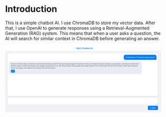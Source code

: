 # Introduction
This is a simple chatbot AI. I use ChromaDB to store my vector data. After that, I use OpenAI to generate responses using a Retrieval-Augmented Generation (RAG) system. This means that when a user asks a question, the AI will search for similar context in ChromaDB before generating an answer.

![Main Chatbot](mainchatbot.png)
